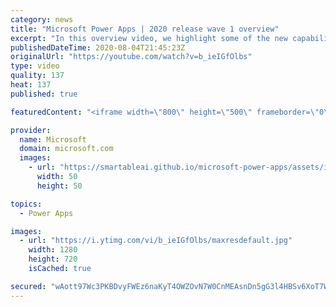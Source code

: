 ```yaml
---
category: news
title: "Microsoft Power Apps | 2020 release wave 1 overview"
excerpt: "In this overview video, we highlight some of the new capabilities included in the latest update to Microsoft Power Apps.      Here are the capabilities covered:     UI enhancements       • Save is always visible       • Chart formatting  Grid user experience enhancements       • Conditional search  "
publishedDateTime: 2020-08-04T21:45:23Z
originalUrl: "https://youtube.com/watch?v=b_ieIGfOlbs"
type: video
quality: 137
heat: 137
published: true

featuredContent: "<iframe width=\"800\" height=\"500\" frameborder=\"0\" src=\"https://www.youtube.com/embed/b_ieIGfOlbs\" allow=\"accelerometer; autoplay; encrypted-media; gyroscope; picture-in-picture\" allowfullscreen></iframe>"

provider:
  name: Microsoft
  domain: microsoft.com
  images:
    - url: "https://smartableai.github.io/microsoft-power-apps/assets/images/organizations/microsoft.com-50x50.jpg"
      width: 50
      height: 50

topics:
  - Power Apps

images:
  - url: "https://i.ytimg.com/vi/b_ieIGfOlbs/maxresdefault.jpg"
    width: 1280
    height: 720
    isCached: true

secured: "wAott97Wc3PKBDvyFWEz6naKyT4OWZOvN7W0CnMEAsnDn5gG3l4HBSv6XoT7W7+efTX4a3/s5TH2OStNeoAMxT3iFmL9gSQ3JUI+XwGI6HT2yrsTuCPuE0u1JQW1ejKmfe8HsYs71vtJjl63TQWmP447R0UfVggT4BBw4tqPpW+S0Z3+GA/P+ZkxEYIxRBYaeBZ7tZNf5tV6nkqz8//bzOQeme7O95qY7qzfqSaZ7VkD2GxI7NG9CgdZW7UA767ZxZy3Lo1arQsZKQO5M8FP3eOWLeXekumV9SQSBuXCRBVu64xiTgRqagZXGOH6RfESLtLjz0bM6mnhfhFygfv+jUSSZBUBAj9jZFR2kX5RQLrKHV57wkoc7bpXzg01oowMLrhWvS+CbRL/yiVjyeTYEcTK/WptzXfNTQD8N/o26TatOskPREkhhK9u7E2pz5LO;vCQB1erJ4UX6NKwjCVMc7Q=="
---
```


